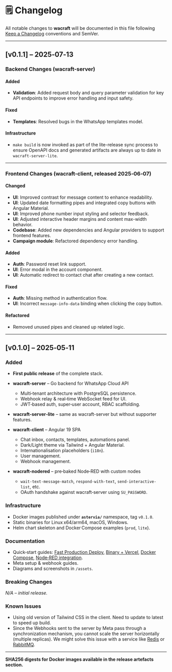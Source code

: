 # 🗒️ Changelog

All notable changes to **wacraft** will be documented in this file following
[Keep a Changelog](https://keepachangelog.com/) conventions and SemVer.

---

## \[v0.1.1] – 2025‑07‑13

### Backend Changes (wacraft-server)

#### Added

- **Validation**: Added request body and query parameter validation for key API endpoints to improve error handling and input safety.

#### Fixed

- **Templates**: Resolved bugs in the WhatsApp templates model.

#### Infrastructure

- `make build` is now invoked as part of the lite-release sync process to ensure OpenAPI docs and generated artifacts are always up to date in `wacraft-server-lite`.

---

### Frontend Changes (wacraft-client, released 2025‑06‑07)

#### Changed

- **UI**: Improved contrast for message content to enhance readability.
- **UI**: Updated date formatting pipes and integrated copy buttons with Angular Material.
- **UI**: Improved phone number input styling and selector feedback.
- **UI**: Adjusted interactive header margins and content max-width behavior.
- **Codebase**: Added new dependencies and Angular providers to support frontend features.
- **Campaign module**: Refactored dependency error handling.

#### Added

- **Auth**: Password reset link support.
- **UI**: Error modal in the account component.
- **UI**: Automatic redirect to contact chat after creating a new contact.

#### Fixed

- **Auth**: Missing method in authentication flow.
- **UI**: Incorrect `message-info-data` binding when clicking the copy button.

#### Refactored

- Removed unused pipes and cleaned up related logic.

---

## \[v0.1.0] – 2025‑05‑11

### Added

- **First public release** of the complete stack.
- **wacraft‑server** – Go backend for WhatsApp Cloud API
    - Multi‑tenant architecture with PostgreSQL persistence.
    - Webhook relay & real‑time WebSocket feed for UI.
    - JWT‑based auth, super‑user account, RBAC scaffolding.

- **wacraft‑server‑lite** – same as wacraft-server but without supporter features.
- **wacraft‑client** – Angular 19 SPA
    - Chat inbox, contacts, templates, automations panel.
    - Dark/Light theme via Tailwind + Angular Material.
    - Internationalisation placeholders (`i18n`).
    - User management.
    - Webhook management.

- **wacraft‑nodered** – pre‑baked Node‑RED with custom nodes
    - `wait-text-message-match`, `respond-with-text`, `send-interactive-list`, etc.
    - OAuth handshake against wacraft‑server using `SU_PASSWORD`.

### Infrastructure

- Docker images published under **`astervia/`** namespace, tag `v0.1.0`.
- Static binaries for Linux x64/arm64, macOS, Windows.
- Helm chart skeleton and Docker Compose examples (`prod`, `lite`).

### Documentation

- Quick‑start guides: [Fast Production Deploy](../quickstart/production.md), [Binary + Vercel](../deploy/binary-vercel.md), [Docker Compose](../deploy/docker-compose.md), [Node‑RED integration](../deploy/node-red.md).
- Meta setup & webhook guides.
- Diagrams and screenshots in `/assets`.

### Breaking Changes

_N/A – initial release._

### Known Issues

- Using old version of Tailwind CSS in the client. Need to update to latest to speed up build.
- Since the Webhooks sent to the server by Meta pass through a synchronization mechanism, you cannot scale the server horizontally (multiple replicas). We might solve this issue with a service like [Redis](https://redis.io/) or [RabbitMQ](https://www.rabbitmq.com/).

---

**SHA256 digests for Docker images available in the release artefacts section.**
